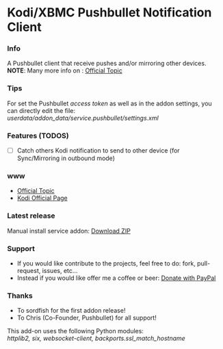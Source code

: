 Kodi/XBMC Pushbullet Notification Client
===================================

### Info
A Pushbullet client that receive pushes and/or mirroring other devices.  
**NOTE**: Many more info on : [Official Topic](http://forum.xbmc.org/showthread.php?tid=204567)

### Tips
For set the Pushbullet *access token* as well as in the addon settings, you can directly edit the file:
*userdata/addon_data/service.pushbullet/settings.xml*

### Features (TODOS)
- [ ] Catch others Kodi notification to send to other device (for Sync/Mirroring in outbound mode)

### www
* [Official Topic](http://forum.xbmc.org/showthread.php?tid=204567)
* [Kodi Official Page](http://addons.xbmc.org/show/service.pushbullet/)

### Latest release
Manual install service addon: [Download ZIP](https://github.com/elbowz/xbmc.service.pushbullet/archive/master.zip)

### Support
* If you would like contribute to the projects, feel free to do: fork, pull-request, issues, etc...
* Instead if you would like offer me a coffee or beer: [Donate with PayPal](https://www.paypal.com/cgi-bin/webscr?cmd=_donations&business=muttley%2ebd%40gmail%2ecom&lc=IT&item_name=XBMC%20Pushbullet%20%28muttley%29&item_number=Pushbullet&currency_code=EUR&bn=PP%2dDonationsBF%3abtn_donate_LG%2egif%3aNonHosted)

### Thanks
* To sordfish for the first addon release!
* To Chris (Co-Founder, Pushbullet) for all support!

This add-on uses the following Python modules:  
*httplib2, six, websocket-client, backports.ssl_match_hostname*
